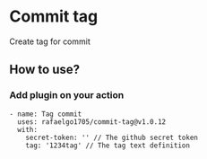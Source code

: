 # Commit tag
Create tag for commit

## How to use?
### Add plugin on your action
```
- name: Tag commit
  uses: rafaelgo1705/commit-tag@v1.0.12
  with:
    secret-token: '' // The github secret token
    tag: '1234tag' // The tag text definition
```